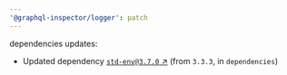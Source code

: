 ```yaml
---
'@graphql-inspector/logger': patch
---
```

dependencies updates:
  - Updated dependency [`std-env@3.7.0` ↗︎](https://www.npmjs.com/package/std-env/v/3.7.0) (from
    `3.3.3`, in `dependencies`)
